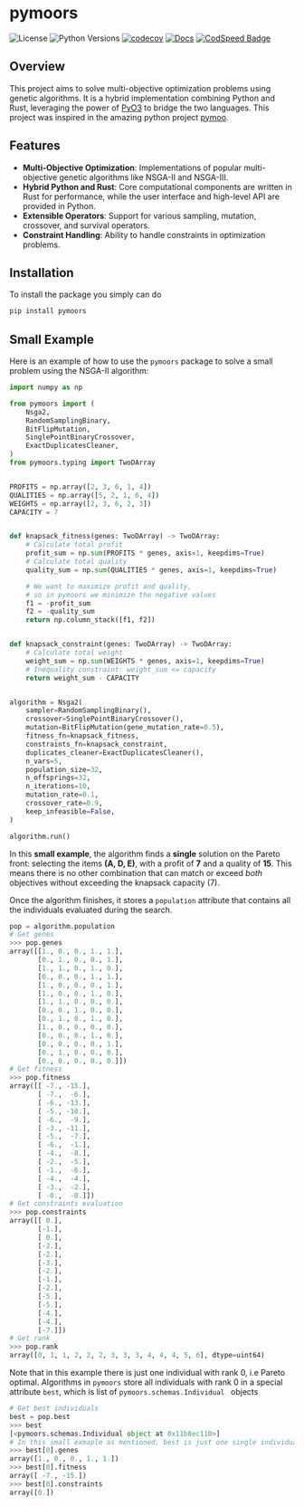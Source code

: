 # pymoors
![License](https://img.shields.io/badge/License-MIT-blue.svg)
![Python Versions](https://img.shields.io/badge/Python-3.10%20%7C%203.11%20%7C%203.12%20%7C%203.13-blue)
[![codecov](https://codecov.io/gh/andresliszt/moo-rs/graph/badge.svg?token=KC6EAVYGHX)](https://codecov.io/gh/andresliszt/moo-rs)
[![Docs](https://img.shields.io/website?label=Docs&style=flat&url=https%3A%2F%2Fandresliszt.github.io%2Fmoo-rs%2F)](https://andresliszt.github.io/moo-rs/)
[![CodSpeed Badge](https://img.shields.io/endpoint?url=https://codspeed.io/badge.json)](https://codspeed.io/andresliszt/moo-rs)

## Overview

This project aims to solve multi-objective optimization problems using genetic algorithms. It is a hybrid implementation combining Python and Rust, leveraging the power of [PyO3](https://github.com/PyO3/pyo3) to bridge the two languages. This project was inspired in the amazing python project [pymoo](https://github.com/anyoptimization/pymoo).

## Features

- **Multi-Objective Optimization**: Implementations of popular multi-objective genetic algorithms like NSGA-II and NSGA-III.
- **Hybrid Python and Rust**: Core computational components are written in Rust for performance, while the user interface and high-level API are provided in Python.
- **Extensible Operators**: Support for various sampling, mutation, crossover, and survival operators.
- **Constraint Handling**: Ability to handle constraints in optimization problems.


## Installation

To install the package you simply can do

```sh
pip install pymoors
```

## Small Example

Here is an example of how to use the `pymoors` package to solve a small problem using the NSGA-II algorithm:

```python
import numpy as np

from pymoors import (
    Nsga2,
    RandomSamplingBinary,
    BitFlipMutation,
    SinglePointBinaryCrossover,
    ExactDuplicatesCleaner,
)
from pymoors.typing import TwoDArray


PROFITS = np.array([2, 3, 6, 1, 4])
QUALITIES = np.array([5, 2, 1, 6, 4])
WEIGHTS = np.array([2, 3, 6, 2, 3])
CAPACITY = 7


def knapsack_fitness(genes: TwoDArray) -> TwoDArray:
    # Calculate total profit
    profit_sum = np.sum(PROFITS * genes, axis=1, keepdims=True)
    # Calculate total quality
    quality_sum = np.sum(QUALITIES * genes, axis=1, keepdims=True)

    # We want to maximize profit and quality,
    # so in pymoors we minimize the negative values
    f1 = -profit_sum
    f2 = -quality_sum
    return np.column_stack([f1, f2])


def knapsack_constraint(genes: TwoDArray) -> TwoDArray:
    # Calculate total weight
    weight_sum = np.sum(WEIGHTS * genes, axis=1, keepdims=True)
    # Inequality constraint: weight_sum <= capacity
    return weight_sum - CAPACITY


algorithm = Nsga2(
    sampler=RandomSamplingBinary(),
    crossover=SinglePointBinaryCrossover(),
    mutation=BitFlipMutation(gene_mutation_rate=0.5),
    fitness_fn=knapsack_fitness,
    constraints_fn=knapsack_constraint,
    duplicates_cleaner=ExactDuplicatesCleaner(),
    n_vars=5,
    population_size=32,
    n_offsprings=32,
    n_iterations=10,
    mutation_rate=0.1,
    crossover_rate=0.9,
    keep_infeasible=False,
)

algorithm.run()
```

In this **small example**, the algorithm finds a **single** solution on the Pareto front: selecting the items **(A, D, E)**, with a profit of **7** and a quality of **15**. This means there is no other combination that can match or exceed *both* objectives without exceeding the knapsack capacity (7).

Once the algorithm finishes, it stores a `population` attribute that contains all the individuals evaluated during the search.

```python
pop = algorithm.population
# Get genes
>>> pop.genes
array([[1., 0., 0., 1., 1.],
       [0., 1., 0., 0., 1.],
       [1., 1., 0., 1., 0.],
       [0., 0., 0., 1., 1.],
       [1., 0., 0., 0., 1.],
       [1., 0., 0., 1., 0.],
       [1., 1., 0., 0., 0.],
       [0., 0., 1., 0., 0.],
       [0., 1., 0., 1., 0.],
       [1., 0., 0., 0., 0.],
       [0., 0., 0., 1., 0.],
       [0., 0., 0., 0., 1.],
       [0., 1., 0., 0., 0.],
       [0., 0., 0., 0., 0.]])
# Get fitness
>>> pop.fitness
array([[ -7., -15.],
       [ -7.,  -6.],
       [ -6., -13.],
       [ -5., -10.],
       [ -6.,  -9.],
       [ -3., -11.],
       [ -5.,  -7.],
       [ -6.,  -1.],
       [ -4.,  -8.],
       [ -2.,  -5.],
       [ -1.,  -6.],
       [ -4.,  -4.],
       [ -3.,  -2.],
       [ -0.,  -0.]])
# Get constraints evaluation
>>> pop.constraints
array([[ 0.],
       [-1.],
       [ 0.],
       [-2.],
       [-2.],
       [-3.],
       [-2.],
       [-1.],
       [-2.],
       [-5.],
       [-5.],
       [-4.],
       [-4.],
       [-7.]])
# Get rank
>>> pop.rank
array([0, 1, 1, 2, 2, 2, 3, 3, 3, 4, 4, 4, 5, 6], dtype=uint64)
```

Note that in this example there is just one individual with rank 0, i.e Pareto optimal. Algorithms in `pymoors` store all individuals with rank 0 in a special attribute `best`, which is list of  `pymoors.schemas.Individual ` objects

```python
# Get best individuals
best = pop.best
>>> best
[<pymoors.schemas.Individual object at 0x11b8ec110>]
# In this small exmaple as mentioned, best is just one single individual (A, D, E)
>>> best[0].genes
array([1., 0., 0., 1., 1.])
>>> best[0].fitness
array([ -7., -15.])
>>> best[0].constraints
array([0.])
```
